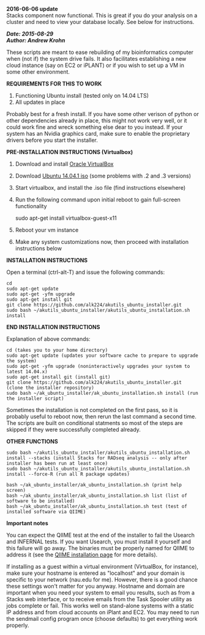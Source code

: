 **2016-06-06 update**  
Stacks component now functional. This is great if you do your analysis on a cluster and need to view your database locally. See below for instructions.  

***Date: 2015-08-29  
Author: Andrew Krohn***  

These scripts are meant to ease rebuilding of my bioinformatics computer when (not if) the system drive fails.  It also facilitates establishing a new cloud instance (say on EC2 or iPLANT) or if you wish to set up a VM in some other environment.  

**REQUIREMENTS FOR THIS TO WORK**

1) Functioning Ubuntu install (tested only on 14.04 LTS)  
2) All updates in place  

Probably best for a fresh install.  If you have some other verison of python or other dependencies already in place, this might not work very well, or it could work fine and wreck something else dear to you instead.  If your system has an Nvidia graphics card, make sure to enable the proprietary drivers before you start the installer.  

**PRE-INSTALLATION INSTRUCTIONS (Virtualbox)**  

1) Download and install [Oracle VirtualBox](https://www.virtualbox.org/)  
2) Download [Ubuntu 14.04.1 iso](http://old-releases.ubuntu.com/releases/14.04.0/ubuntu-14.04.1-desktop-amd64.iso) (some problems with .2 and .3 versions)  
3) Start virtualbox, and install the .iso file (find instructions elsewhere)  
4) Run the following command upon initial reboot to gain full-screen functionality  

    sudo apt-get install virtualbox-guest-x11  

5) Reboot your vm instance  
6) Make any system customizations now, then proceed with installation instructions below  

**INSTALLATION INSTRUCTIONS**  

Open a terminal (ctrl-alt-T) and issue the following commands:  

    cd  
    sudo apt-get update  
    sudo apt-get -yfm upgrade  
    sudo apt-get install git  
    git clone https://github.com/alk224/akutils_ubuntu_installer.git  
    sudo bash ~/akutils_ubuntu_installer/akutils_ubuntu_installation.sh install  

**END INSTALLATION INSTRUCTIONS**  

Explanation of above commands:  

    cd (takes you to your home directory)  
    sudo apt-get update (updates your software cache to prepare to upgrade the system)  
    sudo apt-get -yfm upgrade (noninteractively upgrades your system to latest 14.04.x)  
    sudo apt-get install git (install git)  
    git clone https://github.com/alk224/akutils_ubuntu_installer.git (clone the installer repository)  
    sudo bash ~/ak_ubuntu_installer/ak_ubuntu_installation.sh install (run the installer script)  

Sometimes the installation is not completed on the first pass, so it is probably useful to reboot now, then rerun the last command a second time. The scripts are built on conditional statments so most of the steps are skipped if they were successfully completed already.  

**OTHER FUNCTIONS**  

    sudo bash ~/akutils_ubuntu_installer/akutils_ubuntu_installation.sh install --stacks (install Stacks for RADseq analysis -- only after installer has been run at least once)  
    sudo bash ~/akutils_ubuntu_installer/akutils_ubuntu_installation.sh install --force-R (run all R package updates)  

    bash ~/ak_ubuntu_installer/ak_ubuntu_installation.sh (print help screen)  
    bash ~/ak_ubuntu_installer/ak_ubuntu_installation.sh list (list of software to be installed)  
    bash ~/ak_ubuntu_installer/ak_ubuntu_installation.sh test (test of installed software via QIIME)  

**Important notes**  

You can expect the QIIME test at the end of the installer to fail the Usearch and INFERNAL tests. If you want Usearch, you must install it yourself and this failure will go away. The binaries must be properly named for QIIME to address it (see the [QIIME installation page](http://qiime.org/install/install.html) for more details).  

If installing as a guest within a virtual environment (VirtualBox, for instance), make sure your hostname is entered as "localhost" and your domain is specific to your network (nau.edu for me). However, there is a good chance these settings won't matter for you anyway. Hostname and domain are important when you need your system to email you results, such as from a Stacks web interface, or to receive emails from the Task Spooler utility as jobs complete or fail. This works well on stand-alone systems with a static IP address and from cloud accounts on iPlant and EC2. You may need to run the sendmail config program once (choose defaults) to get everything work properly.  

